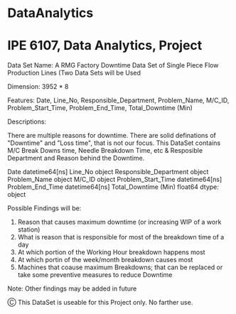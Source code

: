 # DataAnalytics
# IPE 6107, Data Analytics, Project

Data Set Name: A RMG Factory Downtime Data Set of Single Piece Flow Production Lines (Two Data Sets will be Used

Dimension: 3952 * 8

Features: Date, Line_No, Responsible_Department, Problem_Name, M/C_ID, Problem_Start_Time, Problem_End_Time, Total_Downtime (Min)

Descriptions: 

There are multiple reasons for downtime. There are solid definations of
"Downtime" and "Loss time", that is not our focus. This DataSet contains M/C Break Downs time, Needle Breakdown Time, etc & Resposible Department and Reason behind the Downtime.

Date                      datetime64[ns]
Line_No                           object
Responsible_Department            object
Problem_Name                      object
M/C_ID                            object
Problem_Start_Time        datetime64[ns]
Problem_End_Time          datetime64[ns]
Total_Downtime (Min)             float64
dtype: object


Possible Findings will be:

1) Reason that causes maximum downtime (or increasing WIP of a work station)
2) What is reason that is responsible for most of the breakdown time of a day
3) At which portion of the Working Hour breakdown happens most
4) At which portin of the week/month breakdown causes most
5) Machines that coause maximum Breakdowns; that can be replaced or take some preventive measures to reduce Downtime

Note: Other findings may be added in future

 Ⓒ This DataSet is useable for this Project only. No farther use.
